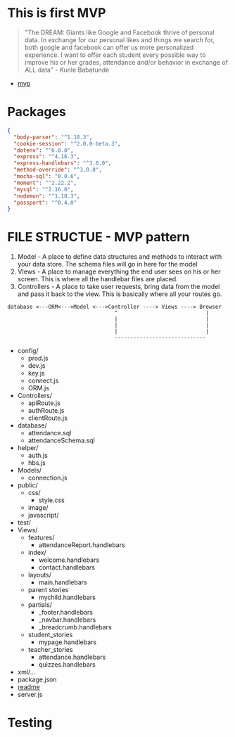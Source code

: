 # This is first MVP
  > "The DREAM: Giants like Google and Facebook thrive of personal data. In exchange for our personal likes and things we search for, both google and facebook can offer us more personalized experience. I want to offer each student every possible way to improve his or her grades, attendance and/or behavior in exchange of ALL data" - Kunle Babatunde

  - [mvp](https://github.com/kb2232/TechInSchool)

# Packages
  ```JSON
  {
    "body-parser": "^1.18.3",
    "cookie-session": "^2.0.0-beta.3",
    "dotenv": "^6.0.0",
    "express": "^4.16.3",
    "express-handlebars": "^3.0.0",
    "method-override": "^3.0.0",
    "mocha-sql": "0.0.6",
    "moment": "^2.22.2",
    "mysql": "^2.16.0",
    "nodemon": "^1.18.3",
    "passport": "^0.4.0"
  }
  ```

# FILE STRUCTUE - MVP pattern
  1. Model - A place to define data structures and methods to interact with your data store. The schema files will go in here for the model
  2. VIews - A place to manage everything the end user sees on his or her screen. This is where all the handlebar files are placed.
  3. Controllers -  A place to take user requests, bring data from the model and pass it back to the view. This is basically where all your routes go.

  ```
  database <---ORM<--->Model <--->Controller ----> Views ----> Browser
                                    ^                            |
                                    |                            |
                                    |                            |
                                    |                            |
                                    -----------------------------
  ```
  * config/
    * prod.js
    * dev.js
    * key.js
    * connect.js
    * ORM.js
  * Controllers/
    * apiRoute.js
    * authRoute.js
    * clientRoute.js
  * database/
    * attendance.sql
    * attendanceSchema.sql
  * helper/
    * auth.js
    * hbs.js
  * Models/
    * connection.js
  * public/
    * css/
      * style.css
    * image/
    * javascript/
  * test/
  * Views/
    * features/
      * attendanceReport.handlebars
    * index/
      * welcome.handlebars
      * contact.handlebars
    * layouts/
      * main.handlebars
    * parent stories
      * mychild.handlebars
    * partials/
      * _footer.handlebars
      * _navbar.handlebars
      * _breadcrumb.handlebars
    * student_stories
      * mypage.handlebars
    * teacher_stories
      * attendance.handlebars
      * quizzes.handlebars
  * xml/...
  * package.json
  * [readme](https://github.com/kb2232/TechInSchool/blob/master/readme.md)
  * server.js

# Testing